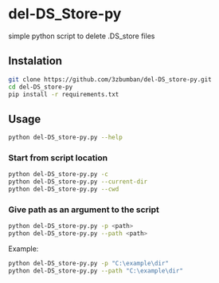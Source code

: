 # del-DS_Store-py

simple python script to delete .DS_store files

## Instalation

```sh
git clone https://github.com/3zbumban/del-DS_store-py.git
cd del-DS_store-py
pip install -r requirements.txt
```

## Usage

```sh
python del-DS_store-py.py --help
```

### Start from script location

```sh
python del-DS_store-py.py -c
python del-DS_store-py.py --current-dir
python del-DS_store-py.py --cwd
```

### Give path as an argument to the script

```sh
python del-DS_store-py.py -p <path>
python del-DS_store-py.py --path <path>
```

Example:

```sh
python del-DS_store-py.py -p "C:\example\dir"
python del-DS_store-py.py --path "C:\example\dir"

```
